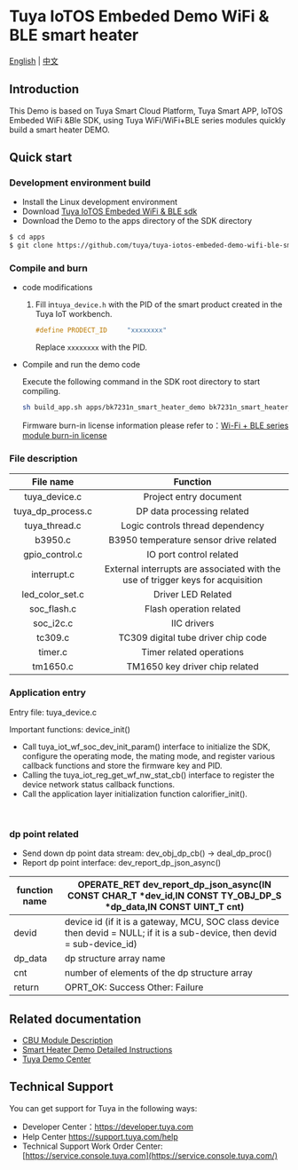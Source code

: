 # Tuya IoTOS Embeded Demo WiFi & BLE  smart heater

[English](./README.md) | [中文](./README_zh.md) 



## Introduction 

This Demo is based on Tuya Smart Cloud Platform, Tuya Smart APP, IoTOS Embeded WiFi &Ble SDK, using Tuya WiFi/WiFi+BLE series modules quickly build a smart heater DEMO.


## Quick start 

### Development environment build 

+  Install the Linux development environment 
+  Download [Tuya IoTOS Embeded WiFi & BLE sdk](https://github.com/tuya/tuya-iotos-embeded-sdk-wifi-ble-bk7231n) 
+  Download the Demo to the apps directory of the SDK directory 

  ```bash
  $ cd apps
  $ git clone https://github.com/tuya/tuya-iotos-embeded-demo-wifi-ble-smart-heater.git
  ```

### Compile and burn

+ code modifications

  1. Fill in`tuya_device.h` with the PID of the smart product created in the Tuya IoT workbench.
     ```c
     #define PRODECT_ID     "xxxxxxxx"
     ```
     Replace `xxxxxxxx` with the PID. 
  
+ Compile and run the demo code

    Execute the following command in the SDK root directory to start compiling.
  
    ```bash
    sh build_app.sh apps/bk7231n_smart_heater_demo bk7231n_smart_heater_demo 1.0.0 
    ```
  
    Firmware burn-in license information please refer to：[Wi-Fi + BLE series module burn-in license](https://developer.tuya.com/cn/docs/iot/device-development/burn-and-authorization/burn-and-authorize-wifi-ble-modules/burn-and-authorize-wb-series-modules?id=Ka78f4pttsytd) 



### File description 

|     File name     |                           Function                           |
| :---------------: | :----------------------------------------------------------: |
|   tuya_device.c   |                    Project entry document                    |
| tuya_dp_process.c |                  DP data processing related                  |
|   tuya_thread.c   |               Logic controls thread dependency               |
|      b3950.c      |            B3950 temperature sensor drive related            |
|  gpio_control.c   |                   IO port control related                    |
|    interrupt.c    | External interrupts are associated with the use of trigger keys for acquisition |
|  led_color_set.c  |                      Driver LED Related                      |
|    soc_flash.c    |                   Flash operation related                    |
|     soc_i2c.c     |                         IIC drivers                          |
|      tc309.c      |             TC309 digital tube driver chip code              |
|      timer.c      |                   Timer related operations                   |
|     tm1650.c      |                TM1650 key driver chip related                |



### Application entry

Entry file: tuya_device.c

Important functions: device_init()

+ Call tuya_iot_wf_soc_dev_init_param() interface to initialize the SDK, configure the operating mode, the mating mode, and register various callback functions and store the firmware key and PID.
+ Calling the tuya_iot_reg_get_wf_nw_stat_cb() interface to register the device network status callback functions.
+ Call the application layer initialization function calorifier_init().

<br>

### dp point related

+ Send down dp point data stream: dev_obj_dp_cb() -> deal_dp_proc()
+ Report dp point interface: dev_report_dp_json_async()

| function name | OPERATE_RET dev_report_dp_json_async(IN CONST CHAR_T *dev_id,IN CONST TY_OBJ_DP_S *dp_data,IN CONST UINT_T cnt) |
| ------------- | ------------------------------------------------------------ |
| devid         | device id (if it is a gateway, MCU, SOC class device then devid = NULL; if it is a sub-device, then devid = sub-device_id) |
| dp_data       | dp structure array name                                      |
| cnt           | number of elements of the dp structure array                 |
| return        | OPRT_OK: Success Other: Failure                              |



## Related documentation 

+ [CBU Module Description ](https://developer.tuya.com/cn/docs/iot/cbu-module?id=Ka8uv3u1q1xxc) 
+ [Smart Heater Demo Detailed Instructions ](https://developer.tuya.com/cn/demo/smart-heater) 
+ [Tuya Demo Center](https://developer.tuya.com/demo)  



## Technical Support 

You can get support for Tuya in the following ways:

+ Developer Center：https://developer.tuya.com
+ Help Center https://support.tuya.com/help
+ Technical Support Work Order Center: [https://service.console.tuya.com](https://service.console.tuya.com/) 